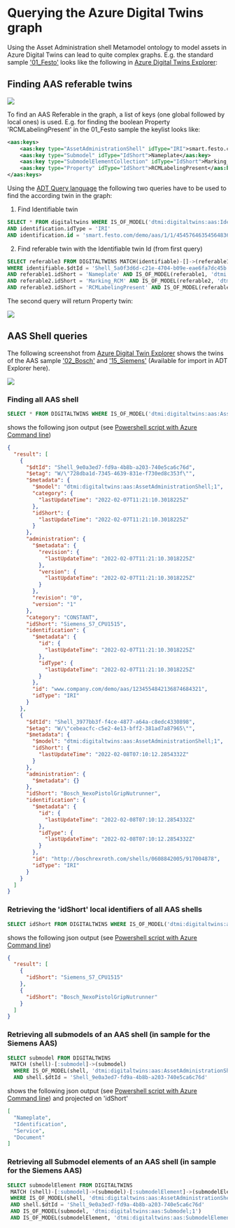 # Querying the Azure Digital Twins graph

Using the Asset Administration shell Metamodel ontology to model assets in Azure Digital Twins can lead to quite complex graphs. E.g. the standard sample ['01_Festo'](https://admin-shell-io.com/samples/aasx/01_Festo.aasx) looks like the following in 
[Azure Digital Twins Explorer](https://docs.microsoft.com/en-us/samples/azure-samples/digital-twins-explorer/digital-twins-explorer/):

## Finding AAS referable twins

![](../Assets/images/01_Festo%20in%20ADT.jpg)

To find an AAS Referable in the graph, a list of keys (one global followed by local ones) is used. E.g. for finding the boolean Property 'RCMLabelingPresent' in the 01_Festo sample the keylist looks like:

```xml
<aas:keys>
	<aas:key type="AssetAdministrationShell" idType="IRI">smart.festo.com/demo/aas/1/1/454576463545648365874</aas:key>
	<aas:key type="Submodel" idType="IdShort">Nameplate</aas:key>
	<aas:key type="SubmodelElementCollection" idType="IdShort">Marking_RCM</aas:key>
	<aas:key type="Property" idType="IdShort">RCMLabelingPresent</aas:key>
</aas:keys>
```

Using the [ADT Query language](https://docs.microsoft.com/en-us/azure/digital-twins/concepts-query-language) the following two queries have to be used to find the according twin in the graph:

1. Find Identifiable twin

```sql
SELECT * FROM digitaltwins WHERE IS_OF_MODEL('dtmi:digitaltwins:aas:Identifiable;1') 
AND identification.idType = 'IRI' 
AND identification.id = 'smart.festo.com/demo/aas/1/1/454576463545648365874'
```

2. Find referable twin with the Identifiable twin Id (from first query)

```sql
SELECT referable3 FROM DIGITALTWINS MATCH(identifiable)-[]->(referable1)-[]->(referable2)-[]->(referable3) 
WHERE identifiable.$dtId = 'Shell_5a0f3d6d-c21e-4704-b09e-eae6fa7dc45b' 
AND referable1.idShort = 'Nameplate' AND IS_OF_MODEL(referable1, 'dtmi:digitaltwins:aas:Submodel;1') 
AND referable2.idShort = 'Marking_RCM' AND IS_OF_MODEL(referable2, 'dtmi:digitaltwins:aas:SubmodelElementCollection;1') 
AND referable3.idShort = 'RCMLabelingPresent' AND IS_OF_MODEL(referable3, 'dtmi:digitaltwins:aas:Property;1')
```

The second query will return Property twin:

![](../Assets/images/01_Festo_RCMLabelingProp.jpg)

## AAS Shell queries

The following screenshot from [Azure Digital Twin Explorer](https://docs.microsoft.com/en-us/samples/azure-samples/digital-twins-explorer/digital-twins-explorer/) shows the twins of the
AAS sample ['02_Bosch'](https://admin-shell-io.com/samples/aasx/02_Bosch.aasx) and
['15_Siemens'](https://admin-shell-io.com/samples/aasx/15_Siemens.aasx) (Available for import in ADT Explorer here).

![](../Assets/images/02BoschAnd15Siemens.jpg)

### Finding all AAS shell

```sql
SELECT * FROM DIGITALTWINS WHERE IS_OF_MODEL('dtmi:digitaltwins:aas:AssetAdministrationShell;1')
```

shows the following json output (see [Powershell script with Azure Command line](../Tools/Scripts/ADTQueries/queryForAllShells.ps1))

```json
{
  "result": [
    {
      "$dtId": "Shell_9e0a3ed7-fd9a-4b8b-a203-740e5ca6c76d",
      "$etag": "W/\"728dba1d-7345-4639-831e-f730ed8c353f\"",
      "$metadata": {
        "$model": "dtmi:digitaltwins:aas:AssetAdministrationShell;1",
        "category": {
          "lastUpdateTime": "2022-02-07T11:21:10.3018225Z"
        },
        "idShort": {
          "lastUpdateTime": "2022-02-07T11:21:10.3018225Z"
        }
      },
      "administration": {
        "$metadata": {
          "revision": {
            "lastUpdateTime": "2022-02-07T11:21:10.3018225Z"
          },
          "version": {
            "lastUpdateTime": "2022-02-07T11:21:10.3018225Z"
          }
        },
        "revision": "0",
        "version": "1"
      },
      "category": "CONSTANT",
      "idShort": "Siemens_S7_CPU1515",
      "identification": {
        "$metadata": {
          "id": {
            "lastUpdateTime": "2022-02-07T11:21:10.3018225Z"
          },
          "idType": {
            "lastUpdateTime": "2022-02-07T11:21:10.3018225Z"
          }
        },
        "id": "www.company.com/demo/aas/1234554842136874684321",
        "idType": "IRI"
      }
    },
    {
      "$dtId": "Shell_3977bb3f-f4ce-4877-a64a-c8edc4330898",
      "$etag": "W/\"cebeacfc-c5e2-4e13-bff2-381ad7a87965\"",
      "$metadata": {
        "$model": "dtmi:digitaltwins:aas:AssetAdministrationShell;1",
        "idShort": {
          "lastUpdateTime": "2022-02-08T07:10:12.2854332Z"
        }
      },
      "administration": {
        "$metadata": {}
      },
      "idShort": "Bosch_NexoPistolGripNutrunner",
      "identification": {
        "$metadata": {
          "id": {
            "lastUpdateTime": "2022-02-08T07:10:12.2854332Z"
          },
          "idType": {
            "lastUpdateTime": "2022-02-08T07:10:12.2854332Z"
          }
        },
        "id": "http://boschrexroth.com/shells/0608842005/917004878",
        "idType": "IRI"
      }
    }
  ]
}
```

### Retrieving the 'idShort' local identifiers of all AAS shells

```sql
SELECT idShort FROM DIGITALTWINS WHERE IS_OF_MODEL('dtmi:digitaltwins:aas:AssetAdministrationShell;1')
```

shows the following json output (see [Powershell script with Azure Command line](../Tools/Scripts/ADTQueries/queryForAllShellsIdShorts.ps1))

```json
{
  "result": [
    {
      "idShort": "Siemens_S7_CPU1515"
    },
    {
      "idShort": "Bosch_NexoPistolGripNutrunner"
    }
  ]
}
```

### Retrieving all submodels of an AAS shell (in sample for the Siemens AAS)

```sql
SELECT submodel FROM DIGITALTWINS
 MATCH (shell)-[:submodel]->(submodel)
  WHERE IS_OF_MODEL(shell, 'dtmi:digitaltwins:aas:AssetAdministrationShell;1')
  AND shell.$dtId = 'Shell_9e0a3ed7-fd9a-4b8b-a203-740e5ca6c76d'
```

shows the following json output (see [Powershell script with Azure Command line](../Tools/Scripts/ADTQueries/queryForAllSubmodelsOfShell.ps1)) and projected on 'idShort'

```json
[
  "Nameplate",
  "Identification",
  "Service",
  "Document"
]
```

### Retrieving all Submodel elements of an AAS shell (in sample for the Siemens AAS)

```sql
SELECT submodelElement FROM DIGITALTWINS 
 MATCH (shell)-[:submodel]->(submodel)-[:submodelElement]->(submodelElement)
 WHERE IS_OF_MODEL(shell, 'dtmi:digitaltwins:aas:AssetAdministrationShell;1') 
 AND shell.$dtId = 'Shell_9e0a3ed7-fd9a-4b8b-a203-740e5ca6c76d' 
 AND IS_OF_MODEL(submodel, 'dtmi:digitaltwins:aas:Submodel;1') 
 AND IS_OF_MODEL(submodelElement, 'dtmi:digitaltwins:aas:SubmodelElement;1')
```
